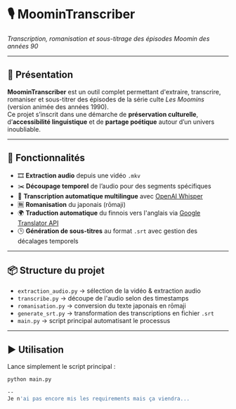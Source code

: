 # 🎙️ MoominTranscriber  
*Transcription, romanisation et sous-titrage des épisodes Moomin des années 90*

---

## 🌟 Présentation

**MoominTranscriber** est un outil complet permettant d'extraire, transcrire, romaniser et sous-titrer des épisodes de la série culte *Les Moomins* (version animée des années 1990).  
Ce projet s’inscrit dans une démarche de **préservation culturelle**, d’**accessibilité linguistique** et de **partage poétique** autour d’un univers inoubliable.

---

## 🔧 Fonctionnalités

- 🎞️ **Extraction audio** depuis une vidéo `.mkv`
- ✂️ **Découpage temporel** de l’audio pour des segments spécifiques
- 🧠 **Transcription automatique multilingue** avec [OpenAI Whisper](https://github.com/openai/whisper)
- 🈚 **Romanisation** du japonais (rōmaji)
- 🌍 **Traduction automatique** du finnois vers l'anglais via [Google Translator API](https://pypi.org/project/deep-translator/)
- 🕒 **Génération de sous-titres** au format `.srt` avec gestion des décalages temporels

---

## 📦 Structure du projet

- `extraction_audio.py` → sélection de la vidéo & extraction audio
- `transcribe.py` → découpe de l'audio selon des timestamps
- `romanisation.py` → conversion du texte japonais en rōmaji
- `generate_srt.py` → transformation des transcriptions en fichier `.srt`
- `main.py` → script principal automatisant le processus

---

## ▶️ Utilisation

Lance simplement le script principal :

```bash
python main.py

-- 
Je n'ai pas encore mis les requirements mais ça viendra...
